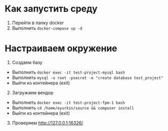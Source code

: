 # Как запустить среду
1. Перейти в папку docker
1. Выполнить ```docker-compose up -d```
# Настраиваем окружение
1. Создаем базу 
  - Выполнить ```docker exec -it test-project-mysql bash```
  - Выполнить ```mysql -u root -psecret -e "create database test_project"```
  - Выйти из контейнера (exit)
2. Загружаем вендор
  - Выполнить ```docker exec -it test-project-fpm-1 bash```
  - Выполнить ```cd /home/eyurkin/source && composer install```
  - Выйти из контейнера (exit)
3. Проверяем 
http://127.0.0.1:16326/
